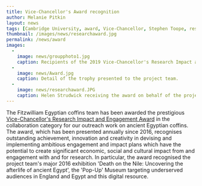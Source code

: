```yaml
---
title: Vice-Chancellor's Award recognition
author: Melanie Pitkin
layout: news
tags: [Cambridge University, award, Vice-Chancellor, Stephen Toope, research impact, engagement, research impact and engagement award]
thumbnail: /images/news/researchaward.jpg
permalink: /news/award
images:
  -
    image: news/groupphoto1.jpg
    caption: Recipients of the 2019 Vice-Chancellor's Research Impact and Engagement Awards.
  -
    image: news/Award.jpg
    caption: Detail of the trophy presented to the project team.
  -
    image: news/researchaward.JPG
    caption: Helen Strudwick receiving the award on behalf of the project team from Vice-Chancellor, Professor Stephen Toope.
---
```


The Fitzwilliam Egyptian coffins team has been awarded the prestigious [Vice-Chancellor's Research Impact and Engagement Award](https://www.research-strategy.admin.cam.ac.uk/impact/vice-chancellors-awards) in the collaboration category for our outreach work on ancient Egyptian coffins. The award, which has been presented annually since 2016, recognises outstanding achievement, innovation and creativity in devising and implementing ambitious engagement and impact plans which have the potential to create significant economic, social and cultural impact from and engagement with and for research. In particular, the award recognised the project team's major 2016 exhibition 'Death on the Nile: Uncovering the afterlife of ancient Egypt', the 'Pop-Up' Museum targeting underserved audiences in England and Egypt and this digital resource. 
